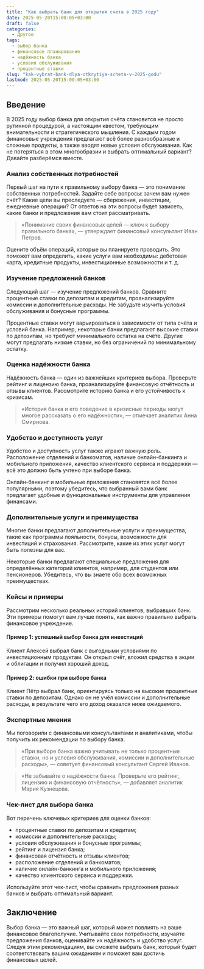 ```yaml
---
title: "Как выбрать банк для открытия счета в 2025 году"
date: 2025-05-20T15:00:05+03:00
draft: false
categories:
  - Другое
tags:
  - выбор банка
  - финансовое планирование
  - надёжность банка
  - условия обслуживания
  - процентные ставки
slug: "kak-vybrat-bank-dlya-otkrytiya-scheta-v-2025-godu"
lastmod: 2025-05-20T15:00:05+03:00
---
```


## Введение

В 2025 году выбор банка для открытия счёта становится не просто рутинной процедурой, а настоящим квестом, требующим внимательности и стратегического мышления. С каждым годом финансовые учреждения предлагают всё более разнообразные и сложные продукты, а также вводят новые условия обслуживания. Как не потеряться в этом многообразии и выбрать оптимальный вариант? Давайте разберёмся вместе.

### Анализ собственных потребностей

Первый шаг на пути к правильному выбору банка — это понимание собственных потребностей. Задайте себе вопросы: зачем вам нужен счёт? Какие цели вы преследуете — сбережения, инвестиции, ежедневные операции? От ответов на эти вопросы будет зависеть, какие банки и предложения вам стоит рассматривать.

> «Понимание своих финансовых целей — ключ к выбору правильного банка», — утверждает финансовый консультант Иван Петров.

Оцените объём операций, которые вы планируете проводить. Это поможет вам определить, какие услуги вам необходимы: дебетовая карта, кредитные продукты, инвестиционные возможности и т. д.

### Изучение предложений банков

Следующий шаг — изучение предложений банков. Сравните процентные ставки по депозитам и кредитам, проанализируйте комиссии и дополнительные расходы. Не забудьте изучить условия обслуживания и бонусные программы.

Процентные ставки могут варьироваться в зависимости от типа счёта и условий банка. Например, некоторые банки предлагают высокие ставки по депозитам, но требуют минимального остатка на счёте. Другие могут предлагать низкие ставки, но без ограничений по минимальному остатку.

### Оценка надёжности банка

Надёжность банка — один из важнейших критериев выбора. Проверьте рейтинг и лицензию банка, проанализируйте финансовую отчётность и отзывы клиентов. Рассмотрите историю банка и его устойчивость к кризисам.

> «История банка и его поведение в кризисные периоды могут многое рассказать о его надёжности», — отмечает аналитик Анна Смирнова.

### Удобство и доступность услуг

Удобство и доступность услуг также играют важную роль. Расположение отделений и банкоматов, наличие онлайн-банкинга и мобильного приложения, качество клиентского сервиса и поддержки — всё это должно быть учтено при выборе банка.

Онлайн-банкинг и мобильные приложения становятся всё более популярными, поэтому убедитесь, что выбранный вами банк предлагает удобные и функциональные инструменты для управления финансами.

### Дополнительные услуги и преимущества

Многие банки предлагают дополнительные услуги и преимущества, такие как программы лояльности, бонусы, возможности для инвестиций и страхования. Рассмотрите, какие из этих услуг могут быть полезны для вас.

Некоторые банки предлагают специальные предложения для определённых категорий клиентов, например, для студентов или пенсионеров. Убедитесь, что вы знаете обо всех возможных преимуществах.

### Кейсы и примеры

Рассмотрим несколько реальных историй клиентов, выбравших банк. Эти примеры помогут вам лучше понять, как важно правильно выбрать финансовое учреждение.

#### Пример 1: успешный выбор банка для инвестиций

Клиент Алексей выбрал банк с выгодными условиями по инвестиционным продуктам. Он открыл счёт, вложил средства в акции и облигации и получил хороший доход.

#### Пример 2: ошибки при выборе банка

Клиент Пётр выбрал банк, ориентируясь только на высокие процентные ставки по депозитам. Однако он не учёл комиссии и дополнительные расходы, в результате чего его доход оказался ниже ожидаемого.

### Экспертные мнения

Мы поговорили с финансовыми консультантами и аналитиками, чтобы получить их рекомендации по выбору банка.

> «При выборе банка важно учитывать не только процентные ставки, но и условия обслуживания, комиссии и дополнительные расходы», — советует финансовый консультант Сергей Иванов.

> «Не забывайте о надёжности банка. Проверьте его рейтинг, лицензию и финансовую отчётность», — добавляет аналитик Мария Кузнецова.

### Чек-лист для выбора банка

Вот перечень ключевых критериев для оценки банков:

- процентные ставки по депозитам и кредитам;
- комиссии и дополнительные расходы;
- условия обслуживания и бонусные программы;
- рейтинг и лицензия банка;
- финансовая отчётность и отзывы клиентов;
- расположение отделений и банкоматов;
- наличие онлайн-банкинга и мобильного приложения;
- качество клиентского сервиса и поддержки.

Используйте этот чек-лист, чтобы сравнить предложения разных банков и выбрать оптимальный вариант.

## Заключение

Выбор банка — это важный шаг, который может повлиять на ваше финансовое благополучие. Учитывайте свои потребности, изучайте предложения банков, оценивайте их надёжность и удобство услуг. Следуя этим рекомендациям, вы сможете выбрать банк, который будет соответствовать вашим ожиданиям и поможет вам достичь финансовых целей.

